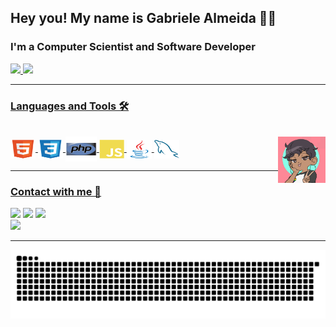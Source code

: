 ## Hey you! My name is Gabriele Almeida 👋🏽

### I'm a Computer Scientist and Software Developer

<div>
  <a href="https://github.com/GabrieleAlmeida">
  <img height="150em" src="https://github-readme-stats.vercel.app/api?username=GabrieleAlmeida&show_icons=true&theme=radical&include_all_commits=true&count_private=true"/>
  <img height="150em" src="https://github-readme-stats.vercel.app/api/top-langs/?username=GabrieleAlmeida&layout=compact&langs_count=7&theme=radical"/>
</div>
  
---
  
### Languages and Tools 🛠 
  
<div style="display: inline_block"><br>
  <img align="center" alt="Gabi-HTML" height="30" width="40" src="https://raw.githubusercontent.com/devicons/devicon/master/icons/html5/html5-original.svg">
  <img align="center" alt="Gabi-CSS" height="30" width="40" src="https://raw.githubusercontent.com/devicons/devicon/master/icons/css3/css3-original.svg">

  <img align="center" alt="Gabi-PHP" height="40" width="50" src="https://github.com/pedrollandim/hello-world/blob/master/images/php-original.svg">
  <img align="center" alt="Gabi-Js" height="30" width="40" src="https://raw.githubusercontent.com/devicons/devicon/master/icons/javascript/javascript-plain.svg">
  <img align="center" alt="Gabi-Java" height="30" width="40" src="https://raw.githubusercontent.com/devicons/devicon/master/icons/java/java-original.svg">
  <img align="center" alt="Gabi-Mysql" height="30" width="40" src="https://github.com/devicons/devicon/blob/master/icons/mysql/mysql-plain.svg">
  
  <img align="right" alt="Gabi-gif" width=15% src="https://github.com/GabrieleAlmeida/GabrieleAlmeida/blob/main/ezgif.com-gif-maker.gif">
</div>
  
  ---
  
### Contact with me 📝
  
<div>
  <a href="https://www.linkedin.com/in/noogabe" target="_blank"><img src="https://img.shields.io/badge/-LinkedIn-%230077B5?style=for-the-badge&logo=linkedin&logoColor=white" target="_blank"></a> 
  <a href="https://instagram.com/noogabe" target="_blank"><img src="https://img.shields.io/badge/-Instagram-%23E4405F?style=for-the-badge&logo=instagram&logoColor=white" target="_blank"></a> 
  <a href = "mailto:naogabe@gmail.com"><img src="https://img.shields.io/badge/-Gmail-%23333?style=for-the-badge&logo=gmail&logoColor=white" target="_blank"></a>
</div>
  <a href = "https://open.spotify.com/user/12158162993"><img src="https://img.shields.io/badge/-Spotify-%23333?style=for-the-badge&logo=spotify&logoColor=green" target="_blank"></a>
</div>
  
  
  
 ---
  
 ![Snake animation](https://github.com/GabrieleAlmeida/GabrieleAlmeida/blob/output/github-contribution-grid-snake.svg)
  



